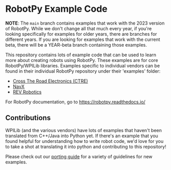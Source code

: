 RobotPy Example Code
====================

**NOTE**: The `main` branch contains examples that work with the 2023 version
of RobotPy. While we don't change all that much every year, if you're looking
specifically for examples for older years, there are branches for different
years. If you are looking for examples that work with the current beta, there
will be a YEAR-beta branch containing those examples.

This repository contains lots of example code that can be used to learn more
about creating robots using RobotPy. These examples are for core
RobotPy/WPILib libraries. Examples specific to individual vendors can be
found in their individual RobotPy repository under their 'examples' folder:

* [Cross The Road Electronics (CTRE)](https://github.com/robotpy/robotpy-ctre/tree/main/examples)
* [NavX](https://github.com/robotpy/robotpy-navx/tree/main/examples)
* [REV Robotics](https://github.com/robotpy/robotpy-rev/tree/main/examples)

For RobotPy documentation, go to https://robotpy.readthedocs.io/

Contributions
-------------

WPILib (and the various vendors) have lots of examples that haven't been
translated from C++/Java into Python yet. If there's an example that you
found helpful for understanding how to write robot code, we'd love for you
to take a shot at translating it into python and contributing to this
repository!

Please check out our [porting guide](CONTRIBUTING.md) for a variety of
guidelines for new examples.
